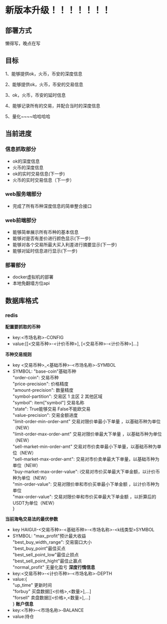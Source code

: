 # 新版本升级！！！！！！！
## 部署方式
懒得写，晚点在写
## 目标
1、能够提供ok，火币，币安的深度信息

2、能够提供ok，火币，币安的交易信息

3、ok，火币，币安的延时信息

4、能够记录所有的交易，并配合当时的深度信息

5、量化~~~~哈哈哈哈

## 当前进度
### 信息抓取部分
- ok的深度信息
- 火币的深度信息
- ok的实时交易信息(下一步)
- 火币的实时交易信息（下一步）
### web服务端部分
- 完成了所有币种深度信息的简单整合接口
### web前端部分
- 能够简单展示所有币种的基本信息
- 能够对是否有差价进行颜色显示(下一步)
- 能够对各个交易所最大买入利差进行摘要显示(下一步)
- 能够对延时信息进行显示(下一步)
### 部署部分
- docker虚拟机的部署
- 本地免翻墙方位api

## 数据库格式
### redis
**配置要抓取的币种**
- key:<市场名称>-CONFIG
- value:[[<交易币种>-<计价币种>], [<交易币种>-<计价币种>]...]

**币种交易规则**
- key <交易币种>_<基础币种>-<市场名称>-SYMBOL
- SYMBOL:
"base-coin"基础币种<br/>
"order-coin": 交易币种<br/>
"price-precision": 价格精度<br/>
"amount-precision": 数量精度<br/>
"symbol-partition": 交易区 1 主区  2 其他区域<br/>
"symbol": item["symbol"] 交易名称<br/>
"state": True能够交易 False不能欧交易<br/>
"value-precision": 交易金额进度<br/>
"limit-order-min-order-amt" 交易对限价单最小下单量 ，以基础币种为单位（NEW）<br/>
"limit-order-max-order-amt" 交易对限价单最大下单量 ，以基础币种为单位（NEW）<br/>
"sell-market-min-order-amt" 交易对市价卖单最小下单量，以基础币种为单位（NEW）<br/>
"sell-market-max-order-amt": 交易对市价卖单最大下单量，以基础币种为单位（NEW）<br/>
"buy-market-max-order-value": i交易对市价买单最大下单金额，以计价币种为单位（NEW）<br/>
"min-order-value": 交易对限价单和市价买单最小下单金额 ，以计价币种为单位<br/>
"max-order-value": 交易对限价单和市价买单最大下单金额 ，以折算后的USDT为单位（NEW）<br/>
}

**当前海龟交易法的最优参数**
- key HAIGUI-<交易币种>-<基础币种>-<市场名称>-<k线类型>SYMBOL
- SYMBOL:
"max_profit"预计最大收益<br/>
"best_buy_width_range": 交易窗口大小<br/>
"best_buy_point"最佳买点<br/>
"best_sell_point_low"最佳止损点<br/>
"best_sell_point_hight"最佳止赢点<br/>
"normal_profit" 无量化盈亏
**深度行情信息**
- key:<交易币种>-<计价币种>-<市场名称>-DEPTH
- value:{<br>
"up_time" 更新时间</br>
"forbuy" 买盘数据[[<价格>,<数量>],...]</br>
"forsell" 卖盘数据[[<价格>,<数量>],...]</br>
}
**账户信息**
- key:<币种>-<市场名称>-BALANCE
- value:持仓



